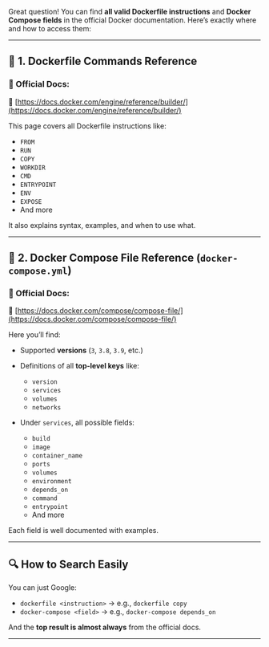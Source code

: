 Great question! You can find **all valid Dockerfile instructions** and **Docker Compose fields** in the official Docker documentation. Here’s exactly where and how to access them:

---

## 🐳 **1. Dockerfile Commands Reference**

### 📘 Official Docs:

🔗 [https://docs.docker.com/engine/reference/builder/](https://docs.docker.com/engine/reference/builder/)

This page covers all Dockerfile instructions like:

* `FROM`
* `RUN`
* `COPY`
* `WORKDIR`
* `CMD`
* `ENTRYPOINT`
* `ENV`
* `EXPOSE`
* And more

It also explains syntax, examples, and when to use what.

---

## 🧱 **2. Docker Compose File Reference (`docker-compose.yml`)**

### 📘 Official Docs:

🔗 [https://docs.docker.com/compose/compose-file/](https://docs.docker.com/compose/compose-file/)

Here you’ll find:

* Supported **versions** (`3`, `3.8`, `3.9`, etc.)
* Definitions of all **top-level keys** like:

  * `version`
  * `services`
  * `volumes`
  * `networks`
* Under `services`, all possible fields:

  * `build`
  * `image`
  * `container_name`
  * `ports`
  * `volumes`
  * `environment`
  * `depends_on`
  * `command`
  * `entrypoint`
  * And more

Each field is well documented with examples.

---

## 🔍 **How to Search Easily**

You can just Google:

* `dockerfile <instruction>` → e.g., `dockerfile copy`
* `docker-compose <field>` → e.g., `docker-compose depends_on`

And the **top result is almost always** from the official docs.

---

